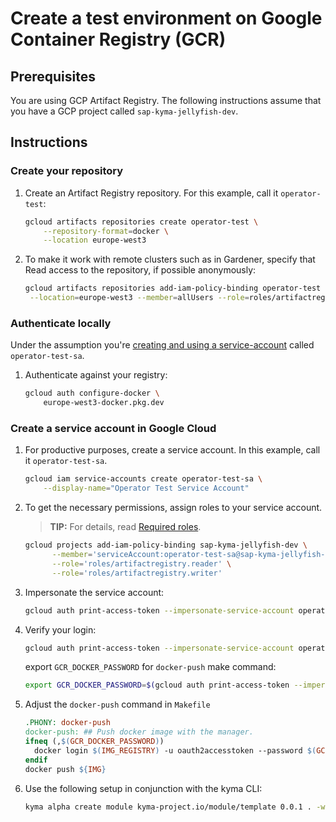 # Create a test environment on Google Container Registry (GCR)

## Prerequisites

You are using GCP Artifact Registry. The following instructions assume that you have a GCP project called `sap-kyma-jellyfish-dev`.

## Instructions

### Create your repository

1. Create an Artifact Registry repository. For this example, call it `operator-test`:

   ```sh
   gcloud artifacts repositories create operator-test \
       --repository-format=docker \
       --location europe-west3

2. To make it work with remote clusters such as in Gardener, specify that Read access to the repository, if possible anonymously:

   ```sh
   gcloud artifacts repositories add-iam-policy-binding operator-test \
    --location=europe-west3 --member=allUsers --role=roles/artifactregistry.reader

### Authenticate locally

Under the assumption you're [creating and using a service-account](https://kubernetes.io/docs/tasks/configure-pod-container/configure-service-account/) called `operator-test-sa`.

1. Authenticate against your registry:

   ```sh
   gcloud auth configure-docker \
       europe-west3-docker.pkg.dev

### Create a service account in Google Cloud

1. For productive purposes, create a service account. In this example, call it `operator-test-sa`.

   ```sh
   gcloud iam service-accounts create operator-test-sa \
       --display-name="Operator Test Service Account"

2. To get the necessary permissions, assign roles to your service account.

   > **TIP:** For details, read [Required roles](https://cloud.google.com/iam/docs/creating-managing-service-accounts#permissions).

   ```sh
   gcloud projects add-iam-policy-binding sap-kyma-jellyfish-dev \
         --member='serviceAccount:operator-test-sa@sap-kyma-jellyfish-dev.iam.gserviceaccount.com' \
         --role='roles/artifactregistry.reader' \
         --role='roles/artifactregistry.writer'

3. Impersonate the service account:

   ```sh
   gcloud auth print-access-token --impersonate-service-account operator-test-sa@sap-kyma-jellyfish-dev.iam.gserviceaccount.com
   ```

4. Verify your login:

   ```sh
   gcloud auth print-access-token --impersonate-service-account operator-test-sa@sap-kyma-jellyfish-dev.iam.gserviceaccount.com | docker login -u oauth2accesstoken --password-stdin https://europe-west3-docker.pkg.dev/sap-kyma-jellyfish-dev/operator-test
   ```
   export `GCR_DOCKER_PASSWORD` for `docker-push` make command:
   ```sh
   export GCR_DOCKER_PASSWORD=$(gcloud auth print-access-token --impersonate-service-account operator-test-sa@sap-kyma-jellyfish-dev.iam.gserviceaccount.com)
   ```
   
5. Adjust the `docker-push` command in `Makefile`
   ```makefile
   .PHONY: docker-push
   docker-push: ## Push docker image with the manager.
   ifneq (,$(GCR_DOCKER_PASSWORD))
     docker login $(IMG_REGISTRY) -u oauth2accesstoken --password $(GCR_DOCKER_PASSWORD)
   endif
   docker push ${IMG}
   ```
6. Use the following setup in conjunction with the kyma CLI:
   ```sh
   kyma alpha create module kyma-project.io/module/template 0.0.1 . -w -c oauth2accesstoken:$GCR_DOCKER_PASSWORD
   ```